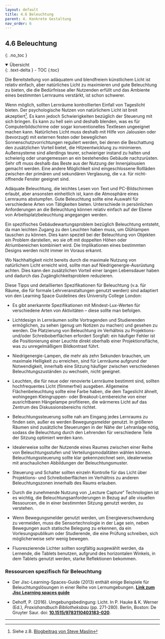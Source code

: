 ```yaml
---
layout: default
title: 4.6 Beleuchtung
parent: 4. Konkrete Gestaltung
nav_order: 6
---
```


## 4.6 Beleuchtung
{: .no_toc }

<details open markdown="block">
  <summary>
    Übersicht
  </summary>
  {: .text-delta }
- TOC
{:toc}
</details>

Die Bereitstellung von adäquatem und blendfreiem künstlichem Licht ist
relativ einfach, aber natürliches Licht zu maximieren und gute
Beleuchtung zu bieten, die die Bedürfnisse aller Nutzenden erfüllt und das
Ambiente eines bestimmten Lernraums verstärkt, ist schon schwerer.

Wenn möglich, sollten Lernräume kontrollierten Einfall von Tageslicht
bieten. Der psychologische Nutzen von natürlichem Licht ist breit
akzeptiert[^11]. Es kann jedoch Schwierigkeiten bezüglich der Steuerung
mit sich bringen. Es kann zu hell sein und deshalb blenden, was es für
Computerbildschirme oder sogar konventionelles Textlesen ungeeignet
machen kann. Natürliches Licht muss deshalb mit Hilfe von Jalousien oder
(bevorzugt) mit externen festen oder beweglichen
Sonnenschutzvorrichtungen reguliert werden, bei denen die Beschattung
den zusätzlichen Vorteil bietet, die Hitzeentwicklung zu minimieren.
Außensysteme sind allerdings teurer, schwieriger instand zu halten und
schwierig oder unangemessen an ein bestehendes Gebäude nachzurüsten.
Sehr oft muss deshalb das Beste aus der Nutzung der Innenjalousien
gemacht werden. Eine andere Möglichkeit sind eingeschlossene Rollläden
zwischen der primären und sekundären Verglasung, die v.a. für
nicht-öffnende Fenster geeignet sind.

Adäquate Beleuchtung, die leichtes Lesen von Text und PC-Bildschirmen
erlaubt, aber ansonsten einheitlich ist, kann die Atmosphäre eines
Lernraums abstumpfen. Gute Beleuchtung sollte eine Auswahl für
verschiedene Arten von Tätigkeiten bieten. Unterschiede in persönlichen
Anforderungen an die Beleuchtung können relativ einfach auf der Ebene
von Arbeitsplatzbeleuchtung angegangen werden.

Ein spezifisches Gebäudewartungsproblem bezüglich Beleuchtung entsteht,
da man leichten Zugang zu den Leuchten haben muss, um Glühlampen
tauschen zu können. Dies kann speziell bei der Beleuchtung von Objekten
ein Problem darstellen, wo sie oft mit doppelten Höhen oder
Atriumbereichen kombiniert wird. Die Implikationen eines bestimmten
Designs werden nicht immer im Voraus erkannt.

Wo Nachhaltigkeit nicht bereits durch die maximale Nutzung von
natürlichem Licht erreicht wird, sollte man auf
Niedrigenergie-Ausrüstung achten. Dies kann den zusätzlichen Vorteil
einer langen Lebensdauer haben und dadurch das Zugänglichkeitsproblem
reduzieren.

Diese Tipps und detaillierten Spezifikationen für Beleuchtung (v.a. für
Räume, die für formale Lehrveranstaltungen genutzt werden) sind
adaptiert von den Learning Space Guidelines des University College
London:

-   Es gibt anerkannte Spezifikationen mit Mindest-Lux-Werten für
    verschiedene Arten von Aktivitäten – diese sollte man befolgen.

-   Lichtdesign in Lernräumen sollte Vortragenden und Studierenden
    ermöglichen, zu sehen (genug um Notizen zu machen) und gesehen zu
    werden. Die Platzierung von Beleuchtung im Verhältnis zu
    Projektions- und/oder Schreiboberflächen erfordert Sorgfalt: ein
    häufiger Fehler ist die Positionierung einer Leuchte direkt oberhalb
    einer Projektionsfläche, was zu unregelmäßigem Bildkontrast führt.

-   Niedrigenergie-Lampen, die mehr als zehn Sekunden brauchen, um
    maximale Helligkeit zu erreichen, sind für Lernräume aufgrund der
    Notwendigkeit, innerhalb eine Sitzung häufiger zwischen
    verschiedenen Beleuchtungszuständen zu wechseln, nicht geeignet.

-   Leuchten, die für neue oder renovierte Lernräume bestimmt sind,
    sollten hochfrequentes Licht (flimmerfrei) ausgeben. Allgemeine
    Flächenbeleuchtung sollte eine Farbe haben, die dem Tageslicht
    ähnelt, wohingegen Kleingruppen- oder Breakout-Lernbereiche von
    einer ausrichtbaren Hängelampe profitieren, die wärmeres Licht auf
    das Zentrum des Diskussionsbereichs richtet.

-   Beleuchtungssteuerung sollte nah am Eingang jedes Lernraums zu
    finden sein, außer es werden Bewegungsmelder genutzt. In größeren
    Räumen sind zusätzliche Steuerungen in der Nähe der Lehranlage
    nötig, sodass die Beleuchtung durch den Lehrenden für verschiedene
    Teile der Sitzung optimiert werden kann.

-   Idealerweise sollte der Nutzende eines Raumes zwischen einer Reihe von
    Beleuchtungsstufen und Verteilungsmodalitäten wählen können.
    Beleuchtungssteuerung sollte klar gekennzeichnet sein, idealerweise
    mit anschaulichen Abbildungen der Beleuchtungsmuster.

-   Steuerung und Schalter sollten einzeln Kontrolle für das Licht über
    Projektions- und Schreiboberflächen im Verhältnis zu anderen
    Beleuchtungszonen innerhalb des Raums erlauben.

-   Durch die zunehmende Nutzung von „Lecture Capture“ Technologien ist
    es wichtig, die Beleuchtungsanforderungen in Bezug auf alle visuellen
    Ressourcen, die in einer bestimmten Sitzung genutzt werden, zu
    verstehen.

-   Wenn Bewegungsmelder genutzt werden, um Energieverschwendung zu
    vermeiden, muss die Sensortechnologie in der Lage
    sein, neben Bewegungen auch statische Belegung zu erkennen, da ein
    Vorlesungspublikum oder Studierende, die eine Prüfung schreiben,
    sich möglicherweise sehr wenig bewegen.

-   Fluoreszierende Lichter sollten sorgfältig ausgewählt werden, da
    Lernende, die Tablets benutzen, aufgrund des horizontalen Winkels, in
    dem Tablets genutzt werden, starke Reflektionen bekommen.

### Ressourcen spezifisch für Beleuchtung

-   Der Jisc-Learning-Spaces-Guide (2013) enthält einige Beispiele für  Beleuchtungslösungen in einer Reihe von Lernumgebungen. **[Link zum Jisc Learning spaces guide](https://www.jisc.ac.uk/guides/learning-spaces/lighting)**

-   Dehoff, P. (2016). Umgebungsbedingung: Licht. In P. Hauke & K. Werner (Ed.), *Praxishandbuch Bibliotheksbau* (pp. 271-280). Berlin, Boston: De Gruyter Saur. doi: **[10.1515/9783110403183-020](https://doi.org/10.1515/9783110403183-020)**.

---

[^11]: Siehe z.B. [Blogbeitrag von Steve Maslin](https://stevemaslin.wordpress.com/2015/04/29/clear-as-daylight/)
